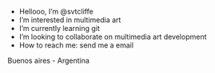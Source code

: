 - Hellooo, I’m @svtcliffe
-  I’m interested in multimedia art
- I’m currently learning git
- I’m looking to collaborate on multimedia art development
- How to reach me: send me a email

Buenos aires - Argentina

<!---
svtcliffe/svtcliffe is a ✨ special ✨ repository because its `README.md` (this file) appears on your GitHub profile.
You can click the Preview link to take a look at your changes.
--->
